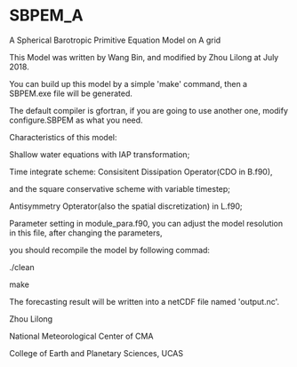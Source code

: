 # SBPEM_A
A Spherical Barotropic Primitive Equation Model on A grid

This Model was written by Wang Bin, and modified by Zhou Lilong at July 2018.

You can build up this model by a simple 'make' command, then a SBPEM.exe file will be generated.

The default compiler is gfortran, if you are going to use another one, modify configure.SBPEM as what you need.

Characteristics of this model:

Shallow water equations with IAP transformation;

Time integrate scheme: Consisitent Dissipation Operator(CDO in B.f90),

and the square conservative scheme with variable timestep;

Antisymmetry Opterator(also the spatial discretization) in L.f90;



Parameter setting in module_para.f90, you can adjust the model resolution in this file, after changing the parameters,

you should recompile the model by following commad:

./clean

make

The forecasting result will be written into a netCDF file named 'output.nc'.

Zhou Lilong

National Meteorological Center of CMA

College of Earth and Planetary Sciences, UCAS